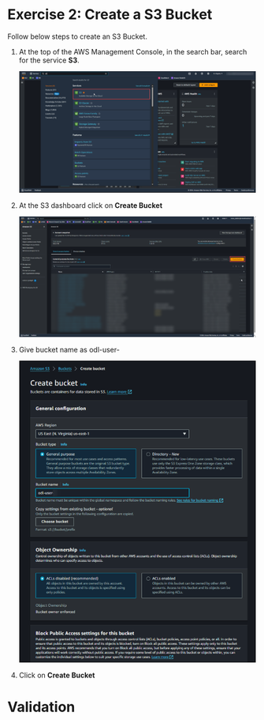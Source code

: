 # Exercise 2: Create a S3 Bucket

Follow below steps to create an S3 Bucket.

1. At the top of the AWS Management Console, in the search bar, search for the service **S3**.

    ![](./images/s3.png)

2. At the S3 dashboard click on **Create Bucket**

    ![](./images/s302.png)

3. Give bucket name as odl-user-**<inject key="CloudLabsDeploymentID" enableCopy="true" />**

    ![](./images/s301.png)

4. Click on **Create Bucket**

# Validation

<validation step="b0f95411-a72d-484d-82fa-3b48069cc221" />
